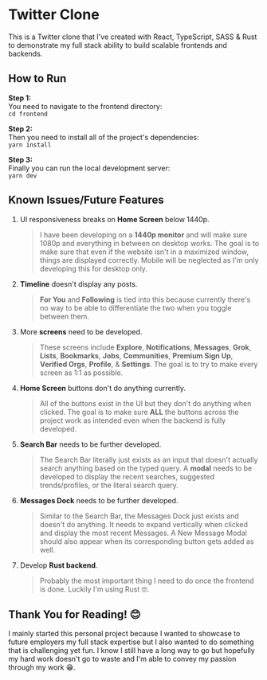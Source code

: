 # Twitter Clone

This is a Twitter clone that I've created with React, TypeScript, SASS & Rust to demonstrate my full stack ability to build scalable frontends and backends.

## How to Run

**Step 1:**  
You need to navigate to the frontend directory:  
`cd frontend`

**Step 2:**  
Then you need to install all of the project's dependencies:  
`yarn install`

**Step 3:**  
Finally you can run the local development server:  
`yarn dev`

## Known Issues/Future Features

1.  UI responsiveness breaks on **Home Screen** below 1440p.
    > I have been developing on a **1440p monitor** and will make sure 1080p and everything in between on desktop works. The goal is to make sure that even if the website isn't in a maximized window, things are displayed correctly. Mobile will be neglected as I'm only developing this for desktop only.
2.  **Timeline** doesn't display any posts.
    > **For You** and **Following** is tied into this because currently there's no way to be able to differentiate the two when you toggle between them.
3.  More **screens** need to be developed.
    > These screens include **Explore**, **Notifications**, **Messages**, **Grok**, **Lists**, **Bookmarks**, **Jobs**, **Communities**, **Premium Sign Up**, **Verified Orgs**, **Profile**, & **Settings**. The goal is to try to make every screen as 1:1 as possible.
4.  **Home Screen** buttons don't do anything currently.
    > All of the buttons exist in the UI but they don't do anything when clicked. The goal is to make sure **ALL** the buttons across the project work as intended even when the backend is fully developed.
5.  **Search Bar** needs to be further developed.
    > The Search Bar literally just exists as an input that doesn't actually search anything based on the typed query. A **modal** needs to be developed to display the recent searches, suggested trends/profiles, or the literal search query.
6.  **Messages Dock** needs to be further developed.
    > Similar to the Search Bar, the Messages Dock just exists and doesn't do anything. It needs to expand vertically when clicked and display the most recent Messages. A New Message Modal should also appear when its corresponding button gets added as well.
7.  Develop **Rust backend**.
    > Probably the most important thing I need to do once the frontend is done. Luckily I'm using Rust 🤓.

## Thank You for Reading! 😊

I mainly started this personal project because I wanted to showcase to future employers my full stack expertise but I also wanted to do something that is challenging yet fun. I know I still have a long way to go but hopefully my hard work doesn't go to waste and I'm able to convey my passion through my work 😁.
